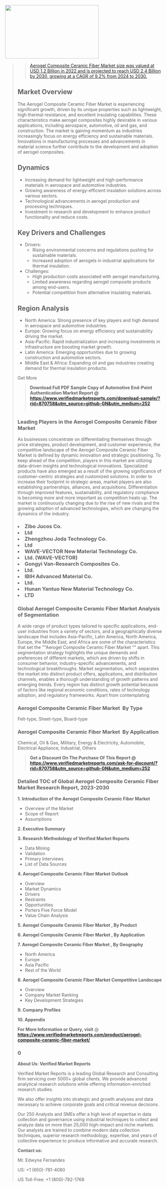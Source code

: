 <img src="https://ffe5etoiles.com/wp-content/uploads/2024/12/MST1-300x171.png" alt="" width="300" height="171" class="alignnone size-medium wp-image-20088" /><blockquote id="" class=""><a href="https://www.verifiedmarketreports.com/download-sample/?rid=870216&utm_source=github-GN&utm_medium=252" target="_blank"><blockquote id="" class=""><a href="https://www.verifiedmarketreports.com/download-sample/?rid=870758&utm_source=github-GN&utm_medium=252" target="_blank">Aerogel Composite Ceramic Fiber Market size was valued at USD 1.2 Billion in 2022 and is projected to reach USD 2.4 Billion by 2030, growing at a CAGR of 9.2% from 2024 to 2030.</a></blockquote><p><h2>Market Overview</h2><p>The Aerogel Composite Ceramic Fiber Market is experiencing significant growth, driven by its unique properties such as lightweight, high thermal resistance, and excellent insulating capabilities. These characteristics make aerogel composites highly desirable in various applications, including aerospace, automotive, oil and gas, and construction. The market is gaining momentum as industries increasingly focus on energy efficiency and sustainable materials. Innovations in manufacturing processes and advancements in material science further contribute to the development and adoption of aerogel composites.</p><h2>Dynamics</h2><ul> <li>Increasing demand for lightweight and high-performance materials in aerospace and automotive industries.</li> <li>Growing awareness of energy-efficient insulation solutions across various sectors.</li> <li>Technological advancements in aerogel production and processing techniques.</li> <li>Investment in research and development to enhance product functionality and reduce costs.</li></ul><h2>Key Drivers and Challenges</h2><ul> <li>Drivers: <ul> <li>Rising environmental concerns and regulations pushing for sustainable materials.</li> <li>Increased adoption of aerogels in industrial applications for thermal insulation.</li> </ul> </li> <li>Challenges: <ul> <li>High production costs associated with aerogel manufacturing.</li> <li>Limited awareness regarding aerogel composite products among end-users.</li> <li>Potential competition from alternative insulating materials.</li> </ul> </li></ul><h2>Region Analysis</h2><ul> <li>North America: Strong presence of key players and high demand in aerospace and automotive industries.</li> <li>Europe: Growing focus on energy efficiency and sustainability driving the market.</li> <li>Asia-Pacific: Rapid industrialization and increasing investments in infrastructure are boosting market growth.</li> <li>Latin America: Emerging opportunities due to growing construction and automotive sectors.</li> <li>Middle East & Africa: Expanding oil and gas industries creating demand for thermal insulation products.</li></ul><p>Get More</p></p><blockquote id="" class=""><strong>Download Full PDF Sample Copy of Automotive End-Point Authentication Market Report @ <a href="https://www.verifiedmarketreports.com/download-sample/?rid=870758&utm_source=github-GN&utm_medium=252" target="_blank">https://www.verifiedmarketreports.com/download-sample/?rid=870758&utm_source=github-GN&utm_medium=252</a></strong><br /><br /></blockquote><h3 id="" class="">Leading Players in the&nbsp;Aerogel Composite Ceramic Fiber Market </h3><p>As businesses concentrate on differentiating themselves through price strategies, product development, and customer experience, the competitive landscape of the Aerogel Composite Ceramic Fiber Market is defined by dynamic innovation and strategic positioning. To keep ahead of the competition, players in this market are utilizing data-driven insights and technological innovations. Specialized products have also emerged as a result of the growing significance of customer-centric strategies and customized solutions. In order to increase their footprint in strategic areas, market players are also establishing partnerships, alliances, and acquisitions. Differentiation through improved features, sustainability, and regulatory compliance is becoming more and more important as competition heats up. The market is continuously changing due to the rise of new rivals and the growing adoption of advanced technologies, which are changing the dynamics of the industry.</p><h3 class=""><li>Zibo Jucos Co.</li><li>Ltd</li><li> Zhengzhou Joda Technology Co.</li><li> Ltd</li><li> WAVE-VECTOR New Material Technology Co.</li><li> Ltd. (WAVE-VECTOR)</li><li> Gongyi Van-Research Composites Co.</li><li> Ltd.</li><li> IBIH Advanced Material Co.</li><li> Ltd.</li><li> Hunan Yantuo New Material Technology Co.</li><li> LTD</h3><h3 id="" class="">Global&nbsp;Aerogel Composite Ceramic Fiber Market Analysis of Segmentation</h3><p id="" class="">A wide range of product types tailored to specific applications, end-user industries from a variety of sectors, and a geographically diverse landscape that includes Asia-Pacific, Latin America, North America, Europe, the Middle East, and Africa are some of the characteristics that set the ""Aerogel Composite Ceramic Fiber Market "" apart. This segmentation strategy highlights the unique demands and preferences of different markets, which are driven by shifts in consumer behavior, industry-specific advancements, and technological breakthroughs. Market segmentation, which separates the market into distinct product offers, applications, and distribution channels, enables a thorough understanding of growth patterns and emerging trends. Every region has distinct growth potential because of factors like regional economic conditions, rates of technology adoption, and regulatory frameworks. Apart from contemplating</p><h3 id="" class="">Aerogel Composite Ceramic Fiber Market &nbsp;By Type</h3><p>Felt-type, Sheet-type, Board-type</p><h3 id="" class="">Aerogel Composite Ceramic Fiber Market &nbsp;By Application</h3><p class="">Chemical, Oil & Gas, Military, Energy & Electricity, Automobile, Electrical Appliance, Industrial, Others</p><blockquote id="" class=""><strong>Get a Discount On The Purchase Of This Report @ <a href="https://www.verifiedmarketreports.com/download-sample/?rid=870758&utm_source=github-GN&utm_medium=252" target="_blank">https://www.verifiedmarketreports.com/ask-for-discount/?rid=870758&utm_source=github-GN&utm_medium=252</a></strong></blockquote><h3 id="" class="">Detailed TOC of Global Aerogel Composite Ceramic Fiber Market Research Report, 2023-2030</h3><p id="" class=""><strong>1. Introduction of the Aerogel Composite Ceramic Fiber Market </strong></p><ul><li>Overview of the Market</li><li>Scope of Report</li><li>Assumptions</li></ul><p id="" class=""><strong>2. Executive Summary</strong></p><p id="" class=""><strong>3. Research Methodology of Verified Market Reports</strong></p><ul><li>Data Mining</li><li>Validation</li><li>Primary Interviews</li><li>List of Data Sources</li></ul><p id="" class=""><strong>4. Aerogel Composite Ceramic Fiber Market Outlook</strong></p><ul><li>Overview</li><li>Market Dynamics</li><li>Drivers</li><li>Restraints</li><li>Opportunities</li><li>Porters Five Force Model</li><li>Value Chain Analysis</li></ul><p id="" class=""><strong>5. Aerogel Composite Ceramic Fiber Market , By Product</strong></p><p id="" class=""><strong>6. Aerogel Composite Ceramic Fiber Market , By Application</strong></p><p id="" class=""><strong>7. Aerogel Composite Ceramic Fiber Market , By Geography</strong></p><ul><li>North America</li><li>Europe</li><li>Asia Pacific</li><li>Rest of the World</li></ul><p id="" class=""><strong>8. Aerogel Composite Ceramic Fiber Market Competitive Landscape</strong></p><ul><li>Overview</li><li>Company Market Ranking</li><li>Key Development Strategies</li></ul><p id="" class=""><strong>9. Company Profiles</strong></p><p id="" class=""><strong>10. Appendix</strong></p><p><strong>For More Information or Query, visit</strong>&nbsp;@ <strong><a href="https://www.verifiedmarketreports.com/product/aerogel-composite-ceramic-fiber-market/" target="_blank">https://www.verifiedmarketreports.com/product/aerogel-composite-ceramic-fiber-market/</a></strong></p><h3 id="" class="">0</h3><p id="" class=""><strong>About Us: Verified Market Reports</strong></p><p id="" class="">Verified Market Reports is a leading Global Research and Consulting firm servicing over 5000+ global clients. We provide advanced analytical research solutions while offering information-enriched research studies.</p><p id="" class="">We also offer insights into strategic and growth analyses and data necessary to achieve corporate goals and critical revenue decisions.</p><p id="" class="">Our 250 Analysts and SMEs offer a high level of expertise in data collection and governance using industrial techniques to collect and analyze data on more than 25,000 high-impact and niche markets. Our analysts are trained to combine modern data collection techniques, superior research methodology, expertise, and years of collective experience to produce informative and accurate research.</p><p id="" class=""><strong>Contact us:</strong></p><p id="" class="">Mr. Edwyne Fernandes</p><p id="" class="">US: +1 (650)-781-4080</p><p id="" class="">US Toll-Free: +1 (800)-782-1768</p>

